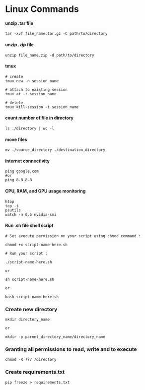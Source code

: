 # Linux Commands

#### unzip .tar file

```
tar -xvf file_name.tar.gz -C path/to/directory
```

#### unzip .zip file

```
unzip file_name.zip -d path/to/directory
```

#### tmux

```
# create
tmux new -n session_name

# attach to existing session
tmux at -t session_name

# delete
tmux kill-session -t session_name
```
#### count number of file in directory

```
ls ./directory | wc -l
```
#### move files

```
mv ./source_directory ./destination_directory
```

#### internet connectivity

```
ping google.com
#or
ping 8.8.8.8
```

#### CPU, RAM, and GPU usage monitoring

```
htop
top -i
psutils
watch -n 0.5 nvidia-smi
```

#### Run .sh file shell script

```
# Set execute permission on your script using chmod command :

chmod +x script-name-here.sh

# Run your script :

./script-name-here.sh

or

sh script-name-here.sh

or

bash script-name-here.sh
```

### Create new directory

```
mkdir directory_name

or 

mkdir -p parent_directory_name/directory_name
```

### Granting all permissions to read, write and to execute

```
chmod -R 777 /directory
```
### Create requirements.txt

```
pip freeze > requirements.txt
```
